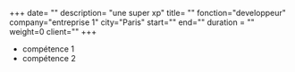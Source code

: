 +++
date= ""
description= "une super xp"
title= ""
fonction="developpeur"
company="entreprise 1"
city="Paris"
start=""
end=""
duration = ""
weight=0
client=""
+++

- compétence 1
- compétence 2

